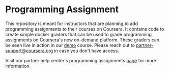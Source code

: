 # Programming Assignment

This repository is meant for instructors that are planning to add programming assignments to their courses on Coursera. It contains code to create simple docker graders that can be used to grade programming assignments on Coursera's new on-demand platform. These graders can be seen live in action in our [demo](https://www.coursera.org/learn/pa-on-demand) course. Please reach out to partner-support@coursera.org in case you don't have access.

Visit our partner help center's programming assignments [page](https://partner.coursera.help/hc/articles/205314475) for more information.

